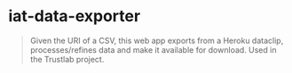 # iat-data-exporter
> Given the URI of a CSV, this web app exports from a Heroku dataclip, processes/refines data and make it available for download. Used in the Trustlab project.
